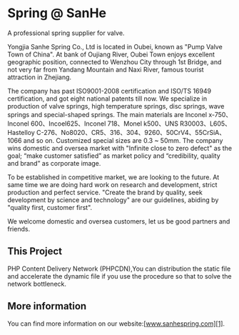 # Spring @ SanHe

A professional spring supplier for valve.

Yongjia Sanhe Spring Co., Ltd is located in Oubei, known as "Pump Valve Town of China". At bank of Oujiang River, Oubei Town enjoys excellent geographic position, connected to Wenzhou City through 1st Bridge, and not very far from Yandang Mountain and Naxi River, famous tourist attraction in Zhejiang. 

 The company has past ISO9001-2008 certification and ISO/TS 16949 certification, and got eight national patents till now. We specialize in production of valve springs, high temperature springs, disc springs, wave springs and special-shaped springs. The main materials are Inconel x-750、Inconel 600、Incoel625、Inconel 718、Monel k500、UNS R30003、L605、Hastelloy C-276、No8020、CR5、316、304、9260、50CrV4、55CrSiA、1066 and so on. Customized special sizes are 0.3 ~ 50mm. The company wins domestic and oversea market with "Infinite close to zero defect" as the goal; “make customer satisfied” as market policy and “credibility, quality and brand” as corporate image.

To be established in competitive market, we are looking to the future. At same time we are doing hard work on research and development, strict production and perfect service. "Create the brand by quality, seek development by science and technology" are our guidelines, abiding by "quality first, customer first".

We welcome domestic and oversea customers, let us be good partners and friends.


## This Project

PHP Content Delivery Network (PHPCDN),You can distribution the static file and accelerate the dynamic file if you use the procedure so that to solve the network bottleneck.

## More information

You can find more information on our website:[www.sanhespring.com][1].

[1]: http://www.sanhespring.com/
